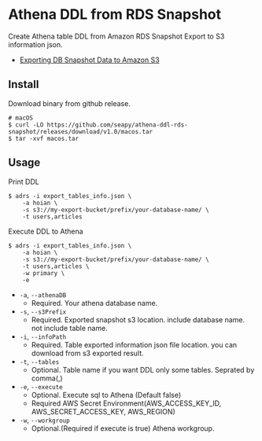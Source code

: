 # Athena DDL from RDS Snapshot

Create Athena table DDL from Amazon RDS Snapshot Export to S3 information json.

- [Exporting DB Snapshot Data to Amazon S3](https://docs.aws.amazon.com/AmazonRDS/latest/UserGuide/USER_ExportSnapshot.html)


## Install

Download binary from github release.

```shell script
# macOS
$ curl -LO https://github.com/seapy/athena-ddl-rds-snapshot/releases/download/v1.0/macos.tar
$ tar -xvf macos.tar
```

## Usage

Print DDL 

```shell script
$ adrs -i export_tables_info.json \
    -a hoian \
    -s s3://my-export-bucket/prefix/your-database-name/ \
    -t users,articles
```

Execute DDL to Athena
```shell script
$ adrs -i export_tables_info.json \
    -a hoian \
    -s s3://my-export-bucket/prefix/your-database-name/ \
    -t users,articles \
    -w primary \
    -e
```

- `-a`, `--athenaDB`
  - Required. Your athena database name.
- `-s`, `--s3Prefix`
  - Required. Exported snapshot s3 location. include database name. not include table name.
- `-i`, `--infoPath`
  - Required. Table exported information json file location. you can download from s3 exported result.
- `-t`, `--tables`
  - Optional. Table name if you want DDL only some tables. Seprated by comma(,)
- `-e`, `--execute`
  - Optional. Execute sql to Athena (Default false)
  - Required AWS Secret Environment(AWS_ACCESS_KEY_ID, AWS_SECRET_ACCESS_KEY, AWS_REGION)
- `-w`, `--workgroup`
  - Optional.(Required if execute is true) Athena workgroup. 
